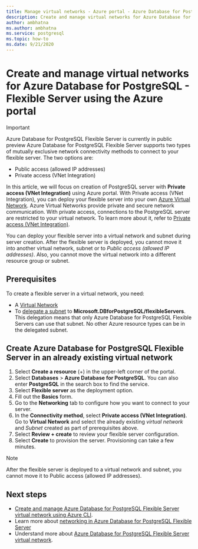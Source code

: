 ```yaml
---
title: Manage virtual networks - Azure portal - Azure Database for PostgreSQL - Flexible Server
description: Create and manage virtual networks for Azure Database for PostgreSQL - Flexible Server using the Azure portal
author: ambhatna
ms.author: ambhatna
ms.service: postgresql
ms.topic: how-to
ms.date: 9/21/2020
---
```


# Create and manage virtual networks for Azure Database for PostgreSQL - Flexible Server using the Azure portal

> [!IMPORTANT]
> Azure Database for PostgreSQL Flexible Server is currently in public preview
Azure Database for PostgreSQL Flexible Server supports two types of mutually exclusive network connectivity methods to connect to your flexible server. The two options are:

* Public access (allowed IP addresses)
* Private access (VNet Integration)

In this article, we will focus on creation of PostgreSQL server with **Private access (VNet Integration)** using Azure portal. With Private access (VNet Integration), you can deploy your flexible server into your own [Azure Virtual Network](../../virtual-network/virtual-networks-overview.md). Azure Virtual Networks provide private and secure network communication. With private access, connections to the PostgreSQL server are restricted to your virtual network. To learn more about it, refer to [Private access (VNet Integration)](./concepts-networking.md#private-access-vnet-integration).

You can deploy your flexible server into a virtual network and subnet during server creation. After the flexible server is deployed, you cannot move it into another virtual network, subnet or to *Public access (allowed IP addresses)*. Also, you cannot move the virtual network into a different resource group or subnet.

## Prerequisites
To create a flexible server in a virtual network, you need:
- A [Virtual Network](../../virtual-network/quick-create-portal.md#create-a-virtual-network)
-  To [delegate a subnet](../../virtual-network/manage-subnet-delegation.md#delegate-a-subnet-to-an-azure-service) to **Microsoft.DBforPostgreSQL/flexibleServers**. This delegation means that only Azure Database for PostgreSQL Flexible Servers can use that subnet. No other Azure resource types can be in the delegated subnet.

## Create Azure Database for PostgreSQL Flexible Server in an already existing virtual network

1. Select **Create a resource** (+) in the upper-left corner of the  portal.
2. Select **Databases** > **Azure Database for PostgreSQL**. You can also enter **PostgreSQL** in the search box to find the service.
3. Select **Flexible server** as the deployment option.
4. Fill out the **Basics** form.
5. Go to the **Networking** tab to configure how you want to connect to your server.
6. In the **Connectivity method**, select **Private access (VNet Integration)**. Go to **Virtual Network** and select the already existing *virtual network* and *Subnet* created as part of prerequisites above.
7. Select **Review + create** to review your flexible server configuration.
8. Select **Create** to provision the server. Provisioning can take a few minutes.

>[!Note]
> After the flexible server is deployed to a virtual network and subnet, you cannot move it to Public access (allowed IP addresses).
## Next steps
- [Create and manage Azure Database for PostgreSQL Flexible Server virtual network using Azure CLI](./how-to-manage-virtual-network-cli.md).
- Learn more about [networking in Azure Database for PostgreSQL Flexible Server](./concepts-networking.md)
- Understand more about [Azure Database for PostgreSQL Flexible Server virtual network](./concepts-networking.md#private-access-vnet-integration).